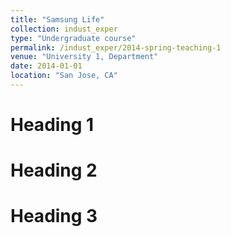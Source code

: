 ```yaml
---
title: "Samsung Life"
collection: indust_exper
type: "Undergraduate course"
permalink: /indust_exper/2014-spring-teaching-1
venue: "University 1, Department"
date: 2014-01-01
location: "San Jose, CA"
---
```



Heading 1
======

Heading 2
======

Heading 3
======
